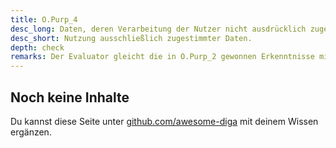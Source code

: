 ```yaml
---
title: O.Purp_4
desc_long: Daten, deren Verarbeitung der Nutzer nicht ausdrücklich zugestimmt hat, DÜRFEN NICHT von der Anwendung oder dem Hintergrundsystem erfasst, erhalten oder genutzt werden.
desc_short: Nutzung ausschließlich zugestimmter Daten.
depth: check
remarks: Der Evaluator gleicht die in O.Purp_2 gewonnen Erkenntnisse mit den erteilten Zustimmungen ab.
---
```


## Noch keine Inhalte

Du kannst diese Seite unter [github.com/awesome-diga](https://github.com/awesome-diga/tr-faq) mit deinem Wissen ergänzen.
